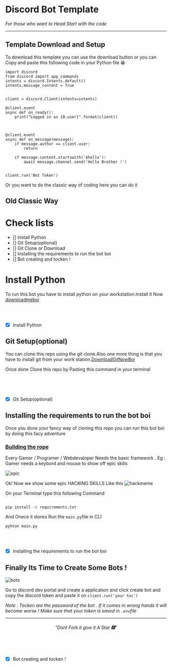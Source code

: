 # Discord Bot Template 

*For those who want to Head Start with the code*

---

## Template Download and Setup 

To download this template you can use the download button or you can Copy and paste this following code in your Python file 😁

```
import discord
from discord import app_commands
intents = discord.Intents.default()
intents.message_content = True


client = discord.Client(intents=intents)

@client.event
async def on_ready():
    print("Logged in as {0.user}".format(client))



@client.event
async def on_message(message):
    if message.author == client.user:
        return

    if message.content.startswith('$hello'):
        await message.channel.send('Hello Brother !')


client.run('Bot Token')

```

Or you want to do the classic way of coding here you can do it 

## Old Classic Way 

# Check lists 
- [] Install Python 
- [] Git Setup(optional)
- [] Git Clone or Download 
- [] Installing the requirements to run the bot boi 
- [] Bot creating and tocken !

# Install Python 
To run this bot you have to install python on your workstation.Install it Now [downloadmeboi](https://www.python.org/downloads/)

<br><br>

- [x] Install Python

## Git Setup(optional)

You can clone this repo using the git clone.Also one more thing is that you have to install git from your work station.[DownloadGitNowBoi](https://git-scm.com/downloads)

Once done Clone this repo by Pasting this command in your terminal 
```

```

<br><br>

- [x] Git Setup(optional)

## Installing the requirements to run the bot boi 

Once you done your fancy way of cloning this repo you can run this bot boi by doing this facy adventure 

### <ins> Building the rope</ins>

Every Gamer / Programer / Webdevaloper Needs the basic framework . Eg : Gamer needs a keybord and mouse to show off epic skills

![epic](https://i.imgflip.com/3d32jg.jpg)

Ok! Now we show some epic HACKING SKILLS Like this 
![hackmeme](https://gifdb.com/images/high/hacker-thumbs-up-8och19kzuukqqnwn.gif)

On your Terminal type this following Command 

```

pip install -r requirements.txt

```
And Onece it dones Run the `main.py`file in CLI
```
pyhton main.py
```

<br><br>

- [x] Installing the requirements to run the bot boi 

## Finally Its Time to Create Some Bots !

![bots](https://encrypted-tbn0.gstatic.com/images?q=tbn:ANd9GcRvli_v0QP_3n65oToHibqpRWLzdmYWn8xwGbU9VYUvUA&s)

Go to discord dev portal and create a application and click create bot and copy the discord token and paste it on `client.run('your toc')`

*Note : Tocken are the password of the bot . If it comes in wrong hands it will become worse ! Make sure that your token is saved in `.env`file*

---

<h6 align = center> "Dont Fork it give it A Star 🎆"</h6>

<br><br>

- [x]  Bot creating and tocken !